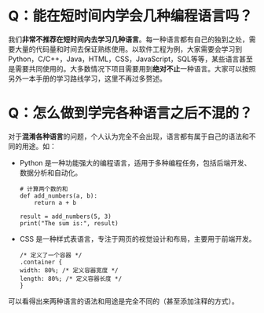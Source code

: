 # Q：能在短时间内学会几种编程语言吗？
我们**非常不推荐在短时间内去学习几种语言**。每一种语言都有自己的独到之处，需要大量的代码量和时间去保证熟练使用。以软件工程为例，大家需要会学习到Python，C/C++，Java，HTML，CSS，JavaScript，SQL等等，某些语言甚至是需要共同使用的。大多数情况下项目需要用到**绝对不止**一种语言。大家可以按照另外一本手册的学习路线学习，这里不再过多赘述。

# Q：怎么做到学完各种语言之后不混的？
对于**混淆各种语言**的问题，个人认为完全不会出现，语言都有属于自己的语法和不同的用途。如：
- Python 是一种功能强大的编程语言，适用于多种编程任务，包括后端开发、数据分析和自动化。
    ```
    # 计算两个数的和
    def add_numbers(a, b):
        return a + b

    result = add_numbers(5, 3)
    print("The sum is:", result)
    ```
- CSS 是一种样式表语言，专注于网页的视觉设计和布局，主要用于前端开发。
    ```
    /* 定义了一个容器 */
   .container {
    width: 80%; /* 定义容器宽度 */
    length: 80%; /* 定义容器长度 */
    }
    ```
可以看得出来两种语言的语法和用途是完全不同的（甚至添加注释的方式）。

